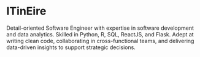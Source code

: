 # ITinEire
Detail-oriented Software Engineer with expertise in software development and data analytics. Skilled in Python, R, SQL, ReactJS, and Flask. Adept at writing clean code, collaborating in cross-functional teams, and delivering data-driven insights to support strategic decisions.
